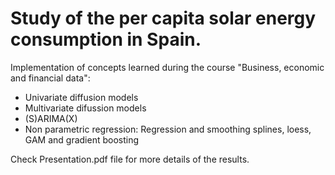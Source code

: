 # Study of the per capita solar energy consumption in Spain.
Implementation of concepts learned during the course "Business, economic and financial data":

- Univariate diffusion models
- Multivariate difussion models
- (S)ARIMA(X)
- Non parametric regression: Regression and smoothing splines, loess, GAM and gradient boosting


Check Presentation.pdf file for more details of the results.
